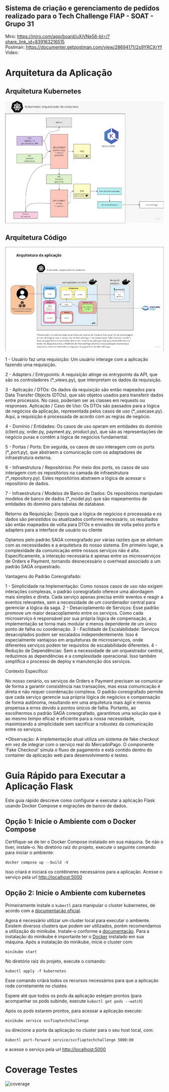 ## Sistema de criação e gerenciamento de pedidos realizado para o Tech Challenge FIAP - SOAT - Grupo 31

Miro: https://miro.com/app/board/uXjVNe56-bI=/?share_link_id=839163216515<br>
Postman: https://documenter.getpostman.com/view/28694171/2s9YRCXrYf<br>
Video: 

# Arquitetura da Aplicação

## Arquitetura Kubernetes

![arquitetura-kubernetes](docs/arq-k8s-payment.jpeg)

## Arquitetura Código

![arquitetura-codigo](docs/arq-codigo-payment.jpeg)

1 - Usuário faz uma requisição: Um usuário interage com a aplicação fazendo uma requisição.

2 - Adapters / Entrypoints: A requisição atinge os entrypoints da API, que são os controladores (*_views.py), que interpretam os dados da requisição.

3 - Aplicação / DTOs: Os dados da requisição são então mapeados para Data Transfer Objects (DTOs), que são objetos usados para transferir dados entre processos. No caso, poderiam ser as classes em requests ou responses.
Aplicação / Caso de Uso: Os DTOs são passados para a lógica de negócios da aplicação, representada pelos casos de uso (*_usecase.py). Aqui, a requisição é processada de acordo com as regras de negócio.

4 - Domínio / Entidades: Os casos de uso operam em entidades do domínio (client.py, order.py, payment.py, product.py), que são as representações de negócio puras e contêm a lógica de negócios fundamental.

5 - Portas / Ports: Em seguida, os casos de uso interagem com os ports (*_port.py), que abstraem a comunicação com os adaptadores de infraestrutura externa.

6 - Infraestrutura / Repositórios: Por meio dos ports, os casos de uso interagem com os repositórios na camada de infraestrutura (*_repository.py). Estes repositórios abstraem a lógica de acessar o repositório de dados.

7 - Infraestrutura / Modelos de Banco de Dados: Os repositórios manipulam modelos de banco de dados (*_model.py) que são mapeamentos de entidades do domínio para tabelas de database.

Retorno da Requisição: Depois que a lógica de negócios é processada e os dados são persistidos ou atualizados conforme necessário, os resultados são então mapeados de volta para DTOs e enviados de volta pelos ports e adapters para a interface de usuário ou cliente

Optamos pelo padrão SAGA coreografado por várias razões que se alinham com as necessidades e a arquitetura do nosso sistema. Em primeiro lugar, a complexidade da comunicação entre nossos serviços não é alta. Especificamente, a interação necessária é apenas entre os microsserviços de Orders e Payment, tornando desnecessário o overhead associado a um padrão SAGA orquestrado.

Vantagens do Padrão Coreografado:

1 - Simplicidade na Implementação: Como nossos casos de uso não exigem interações complexas, o padrão coreografado oferece uma abordagem mais simples e direta. Cada serviço apenas precisa emitir eventos e reagir a eventos relevantes, sem a necessidade de um coordenador central para gerenciar a lógica da saga.
2 - Desacoplamento de Serviços: Esse padrão promove um maior desacoplamento entre os serviços. Como cada microserviço é responsável por sua própria lógica de compensação, a implementação se torna mais modular e menos dependente de um único ponto de falha ou coordenação.
3 - Facilidade de Escalabilidade: Serviços desacoplados podem ser escalados independentemente. Isso é especialmente vantajoso em arquiteturas de microsserviços, onde diferentes serviços podem ter requisitos de escalabilidade diferentes.
4 - Redução de Dependências: Sem a necessidade de um orquestrador central, reduzimos as dependências e a complexidade operacional. Isso também simplifica o processo de deploy e manutenção dos serviços.

Contexto Específico:

No nosso cenário, os serviços de Orders e Payment precisam se comunicar de forma a garantir consistência nas transações, mas essa comunicação é direta e não requer coordenação complexa. O padrão coreografado permite que cada serviço gerencie sua própria lógica de negócios e compensação de forma autônoma, resultando em uma arquitetura mais ágil e menos propensa a erros devido a pontos únicos de falha.
Portanto, ao escolhermos o padrão SAGA coreografado, garantimos uma solução que é ao mesmo tempo eficaz e eficiente para a nossa necessidade, maximizando a simplicidade sem sacrificar a robustez da comunicação entre os serviços.


*Observação: A implementação atual utiliza um sistema de fake checkout em vez de integrar com o serviço real do MercadoPago. O componente 'Fake Checkout' simula o fluxo de pagamento e está contido dentro do container da aplicação web para desenvolvimento e testes. 

# Guia Rápido para Executar a Aplicação Flask
Este guia rápido descreve como configurar e executar a aplicação Flask usando Docker Compose e migrações de banco de dados.

## Opção 1: Inicie o Ambiente com o Docker Compose
Certifique-se de ter o Docker Compose instalado em sua máquina. Se não o tiver, instale-o.
No diretório raiz do projeto, execute o seguinte comando para iniciar o ambiente:
```
docker compose up --build -V
```
Isso criará e iniciará os contêineres necessários para a aplicação.
Acesse o serviço pela url [http://localhost:5000](http://localhost:5000)


## Opção 2: Inicie o Ambiente com kubernetes
Primeiramente instale o `kubectl` para manipular o cluster kubernetes, de acordo com a [documentação oficial](https://kubernetes.io/docs/tasks/tools/#kubectl).

Agora é necessário utilizar um cluster local para executar o ambiente. Existem diversos clusters que podem ser utilizados, porém recomendamos a utilização do minikube. Instale-o conforme a [documentação](https://minikube.sigs.k8s.io/docs/start/). Para a instalação do minikube é importante ter o [Docker](https://docs.docker.com/) instalado em sua máquina.
Após a instalação do minikube, inicie o cluster com:

```
minikube start
```

No diretório raiz do projeto, execute o comando:
```
kubectl apply -f kubernetes
```

Esse comando criárá todos os recursos necessários para que a aplicação rode corretamente no clustes.

Espere até que todos os pods da aplicação estejam prontos (para acompanhar os pods subindo, execute `kubectl get pods --watch`)

Após os pods estarem prontos, para acessar a aplicação execute:

```
minikube service svcfiaptechchallenge 
```

ou direcione a porta da aplicação no cluster para o seu host local, com:

```
kubectl port-forward service/svcfiaptechchallenge 5000:80
```

e acesse o serviço pela url [http://localhost:5000](http://localhost:5000)

# Coverage Testes

![coverage](docs/coverage-payment.jpeg)